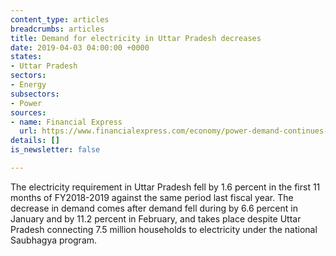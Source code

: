 ```yaml
---
content_type: articles
breadcrumbs: articles
title: Demand for electricity in Uttar Pradesh decreases
date: 2019-04-03 04:00:00 +0000
states:
- Uttar Pradesh
sectors:
- Energy
subsectors:
- Power
sources:
- name: Financial Express
  url: https://www.financialexpress.com/economy/power-demand-continues-to-slide-in-uttar-pradesh-experts-attribute-it-to-open-access/1528672/
details: []
is_newsletter: false

---
```

The electricity requirement in Uttar Pradesh fell by 1.6 percent in the first 11 months of FY2018-2019 against the same period last fiscal year. The decrease in demand comes after demand fell during by 6.6 percent in January and by 11.2 percent in February, and takes place despite Uttar Pradesh connecting 7.5 million households to electricity under the national Saubhagya program.
